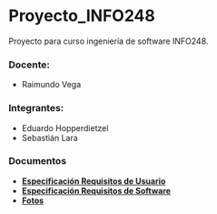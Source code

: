 # Proyecto_INFO248
Proyecto para curso ingeniería de software INFO248.

### Docente:

- Raimundo Vega

### Integrantes:

- Eduardo Hopperdietzel
- Sebastián Lara

### Documentos
* **[Especificación Requisitos de Usuario](https://docs.google.com/document/d/19FJOGkbPI_WO0CMaofdu0Ymqo0i-J9NjzCo8qlh6TcQ/edit?usp=sharing)**
* **[Especificación Requisitos de Software](https://docs.google.com/document/d/1XW_9XrdPYeKDlboOXRd2i_kxt0iJj9gn-ZuL1f-oQN4/edit?usp=sharing)**
* **[Fotos](https://drive.google.com/folderview?id=1FN542YWFz9OXi1Y3RGaYKh0IHmYzsdD6)**

